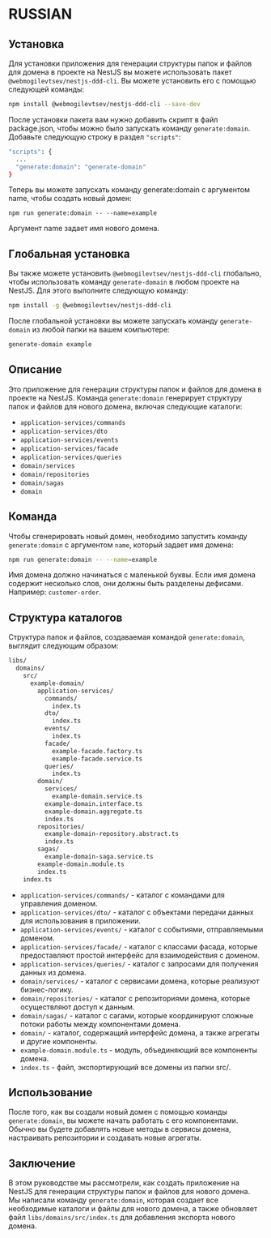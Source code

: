 # RUSSIAN

## Установка
Для установки приложения для генерации структуры папок и файлов для домена в проекте на NestJS вы можете использовать пакет `@webmogilevtsev/nestjs-ddd-cli`. Вы можете установить его с помощью следующей команды:
```bash
npm install @webmogilevtsev/nestjs-ddd-cli --save-dev
```
После установки пакета вам нужно добавить скрипт в файл package.json, чтобы можно было запускать команду `generate:domain`. Добавьте следующую строку в раздел `"scripts"`:
```bash
"scripts": {
  ...
  "generate:domain": "generate-domain"
}

```
Теперь вы можете запускать команду generate:domain с аргументом name, чтобы создать новый домен:
```
npm run generate:domain -- --name=example
```
Аргумент name задает имя нового домена.

## Глобальная установка
Вы также можете установить `@webmogilevtsev/nestjs-ddd-cli` глобально, чтобы использовать команду `generate-domain` в любом проекте на NestJS. Для этого выполните следующую команду:
```bash
npm install -g @webmogilevtsev/nestjs-ddd-cli
```
После глобальной установки вы можете запускать команду `generate-domain` из любой папки на вашем компьютере:
```bash
generate-domain example
```

## Описание

Это приложение для генерации структуры папок и файлов для домена в проекте на NestJS. Команда `generate:domain` генерирует структуру папок и файлов для нового домена, включая следующие каталоги:

- `application-services/commands`
- `application-services/dto`
- `application-services/events`
- `application-services/facade`
- `application-services/queries`
- `domain/services`
- `domain/repositories`
- `domain/sagas`
- `domain`

## Команда

Чтобы сгенерировать новый домен, необходимо запустить команду `generate:domain` с аргументом `name`, который задает имя домена:
```bash
npm run generate:domain -- --name=example
```

Имя домена должно начинаться с маленькой буквы. Если имя домена содержит несколько слов, они должны быть разделены дефисами. Например: `customer-order`.

## Структура каталогов

Структура папок и файлов, создаваемая командой `generate:domain`, выглядит следующим образом:
```bash
libs/
  domains/
    src/
      example-domain/
        application-services/
          commands/
            index.ts
          dto/
            index.ts
          events/
            index.ts
          facade/
            example-facade.factory.ts
            example-facade.service.ts
          queries/
            index.ts
        domain/
          services/
            example-domain.service.ts
          example-domain.interface.ts
          example-domain.aggregate.ts
          index.ts
        repositories/
          example-domain-repository.abstract.ts
          index.ts
        sagas/
          example-domain-saga.service.ts
        example-domain.module.ts
        index.ts
    index.ts
```
- `application-services/commands/` - каталог с командами для управления доменом.
- `application-services/dto/` - каталог с объектами передачи данных для использования в приложении.
- `application-services/events/` - каталог с событиями, отправляемыми доменом.
- `application-services/facade/` - каталог с классами фасада, которые предоставляют простой интерфейс для взаимодействия с доменом.
- `application-services/queries/` - каталог с запросами для получения данных из домена.
- `domain/services/` - каталог с сервисами домена, которые реализуют бизнес-логику.
- `domain/repositories/` - каталог с репозиториями домена, которые осуществляют доступ к данным.
- `domain/sagas/` - каталог с сагами, которые координируют сложные потоки работы между компонентами домена.
- `domain/` - каталог, содержащий интерфейс домена, а также агрегаты и другие компоненты.
- `example-domain.module.ts` - модуль, объединяющий все компоненты домена.
- `index.ts` - файл, экспортирующий все домены из папки src/.

## Использование

После того, как вы создали новый домен с помощью команды `generate:domain`, вы можете начать работать с его компонентами. Обычно вы будете добавлять новые методы в сервисы домена, настраивать репозитории и создавать новые агрегаты.

## Заключение
В этом руководстве мы рассмотрели, как создать приложение на NestJS для генерации структуры папок и файлов для нового домена. Мы написали команду `generate:domain`, которая создает все необходимые каталоги и файлы для нового домена, а также обновляет файл `libs/domains/src/index.ts` для добавления экспорта нового домена.
